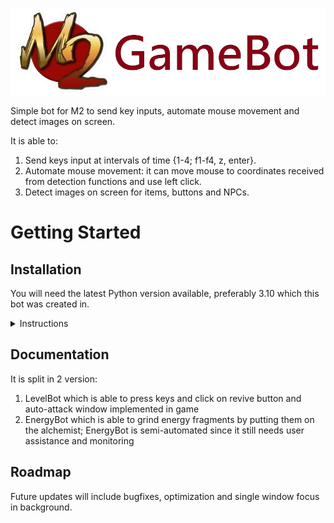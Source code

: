![](README_Assets/m2logo.png)

Simple bot for M2 to send key inputs, automate mouse movement and detect images on screen.

It is able to:
1. Send keys input at intervals of time {1-4; f1-f4, z, enter}.
2. Automate mouse movement: it can move mouse to coordinates received from detection functions and use left click.
3. Detect images on screen for items, buttons and NPCs.

# Getting Started

## Installation

You will need the latest Python version available, preferably 3.10 which this bot was created in.

<details><summary>Instructions</summary>
   
1. Install Python (preferably 3.10, any later version should be fine).
2. Install all the required packages by running autoconfig.py for each functionality.
3. Everything is done, just run main.py and enjoy!

</details>

## Documentation
   
It is split in 2 version:
1. LevelBot which is able to press keys and click on revive button and auto-attack window implemented in game
2. EnergyBot which is able to grind energy fragments by putting them on the alchemist; EnergyBot is semi-automated since it still needs user assistance and monitoring

## Roadmap

Future updates will include bugfixes, optimization and single window focus in background.


